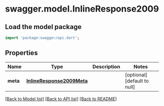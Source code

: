 # swagger.model.InlineResponse2009

## Load the model package
```dart
import 'package:swagger/api.dart';
```

## Properties
Name | Type | Description | Notes
------------ | ------------- | ------------- | -------------
**meta** | [**InlineResponse2009Meta**](InlineResponse2009Meta.md) |  | [optional] [default to null]

[[Back to Model list]](../README.md#documentation-for-models) [[Back to API list]](../README.md#documentation-for-api-endpoints) [[Back to README]](../README.md)


